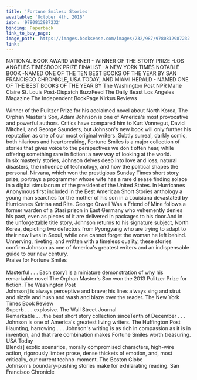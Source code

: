 ```yaml
---
title: 'Fortune Smiles: Stories'
available: 'October 4th, 2016'
isbn: '9780812987232'
binding: Paperback
link_to_buy_page:
image_path: 'https://images.booksense.com/images/232/987/9780812987232.jpg'
link:
---
```



NATIONAL BOOK AWARD WINNER - WINNER OF THE STORY PRIZE -LOS ANGELES TIMESBOOK PRIZE FINALIST -A NEW YORK TIMES NOTABLE BOOK -NAMED ONE OF THE TEN BEST BOOKS OF THE YEAR BY SAN FRANCISCO CHRONICLE, USA TODAY, AND MIAMI HERALD - NAMED ONE OF THE BEST BOOKS OF THE YEAR BY The Washington Post NPR Marie Claire St. Louis Post-Dispatch BuzzFeed The Daily Beast Los Angeles Magazine The Independent BookPage Kirkus Reviews
<br>
<br>Winner of the Pulitzer Prize for his acclaimed novel about North Korea, The Orphan Master's Son, Adam Johnson is one of America's most provocative and powerful authors. Critics have compared him to Kurt Vonnegut, David Mitchell, and George Saunders, but Johnson's new book will only further his reputation as one of our most original writers. Subtly surreal, darkly comic, both hilarious and heartbreaking, Fortune Smiles is a major collection of stories that gives voice to the perspectives we don t often hear, while offering something rare in fiction: a new way of looking at the world.&nbsp;
<br>In six masterly stories, Johnson delves deep into love and loss, natural disasters, the influence of technology, and how the political shapes the personal. Nirvana, which won the prestigious Sunday Times short story prize, portrays a programmer whose wife has a rare disease finding solace in a digital simulacrum of the president of the United States. In Hurricanes Anonymous first included in the Best American Short Stories anthology a young man searches for the mother of his son in a Louisiana devastated by Hurricanes Katrina and Rita. George Orwell Was a Friend of Mine follows a former warden of a Stasi prison in East Germany who vehemently denies his past, even as pieces of it are delivered in packages to his door.And in the unforgettable title story, Johnson returns to his signature subject, North Korea, depicting two defectors from Pyongyang who are trying to adapt to their new lives in Seoul, while one cannot forget the woman he left behind.&nbsp;
<br>Unnerving, riveting, and written with a timeless quality, these stories confirm Johnson as one of America's greatest writers and an indispensable guide to our new century.&nbsp;
<br>Praise for Fortune Smiles
<br>
<br>Masterful . . . Each story] is a miniature demonstration of why his remarkable novel The Orphan Master's Son won the 2013 Pulitzer Prize for fiction. The Washington Post&nbsp;
<br>Johnson] is always perceptive and brave; his lines always sing and strut and sizzle and hush and wash and blaze over the reader. The New York Times Book Review&nbsp;
<br>Superb . . . explosive. The Wall Street Journal&nbsp;
<br>Remarkable . . .the best short story collection sinceTenth of December . . . Johnson is one of America's greatest living writers. The Huffington Post&nbsp;
<br>Haunting, harrowing . . . Johnson's writing is as rich in compassion as it is in invention, and that rare combination makes Fortune Smiles worth treasuring. USA Today&nbsp;
<br>Blends] exotic scenarios, morally compromised characters, high-wire action, rigorously limber prose, dense thickets of emotion, and, most critically, our current techno-moment. The Boston Globe&nbsp;
<br>Johnson's boundary-pushing stories make for exhilarating reading. San Francisco Chronicle&nbsp;